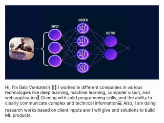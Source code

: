 

<!--
**balavenkatesh3322/balavenkatesh3322** is a ✨ _special_ ✨ repository because its `README.md` (this file) appears on your GitHub profile.

Here are some ideas to get you started:

- 🔭 I’m currently working on ...
- 🌱 I’m currently learning ...
- 👯 I’m looking to collaborate on ...
- 🤔 I’m looking for help with ...
- 💬 Ask me about ...
- 📫 How to reach me: ...
- 😄 Pronouns: ...
- ⚡ Fun fact: ...
-->

![Hey there, I'm Bala Venkatesh. I'm a data scientist. Check out my work](https://github.com/balavenkatesh3322/balavenkatesh3322/raw/master/balavenkatesh.gif)

Hi, I'm Bala Venkatesh 👨‍💻 
I worked in different
companies in various technologies like deep learning, machine learning,
computer vision, and web application🎯 
Coming with solid programming
skills, and the ability to clearly communicate complex and technical
information💻 
Also, I am doing research works based on client inputs and I will give end solutions to build ML products.

